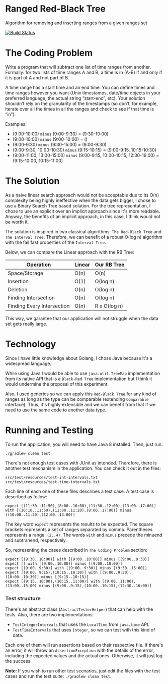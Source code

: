 # Ranged Red-Black Tree
Algorithm for removing and inserting ranges from a given ranges set

[![Build Status](https://travis-ci.com/fabianoo/ranged-redblack-tree.svg?branch=master)](https://travis-ci.com/fabianoo/ranged-redblack-tree)

# The Coding Problem

Write a program that will subtract one list of time ranges from another. Formally: for two
lists of time ranges A and B, a time is in (A-B) if and only if it is part of A and not part of
B.

A time range has a start time and an end time. You can define times and time ranges
however you want (Unix timestamps, date/time objects in your preferred language, the
actual string “start-end”, etc).
Your solution shouldn’t rely on the granularity of the timestamps (so don’t, for example,
iterate over all the times in all the ranges and check to see if that time is “in”).

Examples:

- (9:00-10:00) `minus` (9:00-9:30) = (9:30-10:00)
- (9:00-10:00) `minus` (9:00-10:00) = ()
- (9:00-9:30) `minus` (9:30-15:00) = (9:00-9:30)
- (9:00-9:30, 10:00-10:30) `minus` (9:15-10:15) = (9:00-9:15, 10:15-10:30)
- (9:00-11:00, 13:00-15:00) `minus` (9:00-9:15, 10:00-10:15, 12:30-16:00) = (9:15-10:00, 10:15-11:00) 


# The Solution

As a naive linear search approach would not be acceptable due to its O(n) complexity being highly ineffective when the data gets bigger, I chose to use a Binary Search Tree based solution.
For the tree representation, I chose to use an explicit over an implicit approach since it's more readable.
Anyway, the benefits of an implicit approach, in this case, I think would not be worth it.

The solution is inspired in two classical algorithms: `The Red-Black Tree` and `The Interval Tree`.
Therefore, we can benefit of a robust O(log n) algorithm with the fail fast properties of the `Interval Tree`.
 
Below, we can compare the Linear approach with the RB Tree:

| Operation | Linear | Our RB Tree 
| --- | --- | --- |
| Space/Storage | O(n) | O(n)
| Insertion | O(1) | O(log n)
| Deletion | O(n) | O(log n)
| Finding Intersection | O(n) | O(log n)
| Finding Every Intersection | O(n) | R x O(log n)

This way, we garantee that our application will not struggle when the data set gets really large.

# Technology

Since I have little knowledge about Golang, I chose Java because it's a widespread language.

While using Java I would be able to use `java.util.TreeMap` implementation from its native API that is a `Black-Red Tree` implementation but I think it would undermine the proposal of this experiment.

Also, I used generics so we can apply this `Red-Black Tree` for any kind of ranges as long as the type can be comparable (extending `Comparable` interface). Thus, it's highly extensible and we can benefit from that if we need to use the same code to another data type.

# Running and Testing

To run the application, you will need to have Java 8 installed. Then, just run:

```
./gradlew clean test
```

There's not enough test cases with JUnit as intended. Therefore, there is another test mechanism in the application. You can check it out in the files:

```
src/test/resources/test-int-intervals.txt
src/test/resources/test-time-intervals.txt
```

Each line of each one of these files describes a test case. A test case is described as follow:

```
expect [(11:30..11:50),(8:00..10:00),(11:30..12:00),(13:00..17:00)] with [(10:10..11:50),(11:00..11:20),(8:00..17:00)] minus [(10:00..11:30),(12:00..13:00)]
```

The key word `expect` represents the results to be expected. The square brackets represents a set of ranges separated by comma. Parentheses represents a range: `(2..4)`. The words `with` and `minus` precede the minuend and subtrahend, respectively.

So, representing the cases described in `The Coding Problem` section:

```
expect [(9:30..10:00)] with [(9:00..10:00)] minus [(9:00..9:30)]
expect [] with [(9:00..10:00)] minus [(9:00..10:00)]
expect [(9:00..9:30)] with [(9:00..9:30)] minus [(9:30..15:00)]
expect [(9:00..9:15),(10:15..10:30)] with [(9:00..9:30), (10:00..10:30)] minus [(9:15..10:15)]
expect [(9:15..10:00),(10:15..11:00)] with [(9:00..11:00),(13:00..15:00) minus [(9:00..9:15),(10:00..10:15),(12:30..16:00)]
```

### Test structure
There's an abstract class (`AbstractTesterHelper`) that can help with the tests. Also, there are two implementations:
 
 - `TestIntegerIntervals` that uses the `LocalTime` from `java.time` API.
 - `TestTimeIntervals` that uses `Integer`, so we can test with this kind of data.
 
Each one of them will run assertions based on their respective file. If there's an error, it will throw an `AssertionException` with the details of the error, including the expected values and the actual ones. Otherwise, it will just log the success.

**Note**: If you wish to run other test scenarios, just edit the files with the test cases and run the test suite: `./gradlew clean test`.